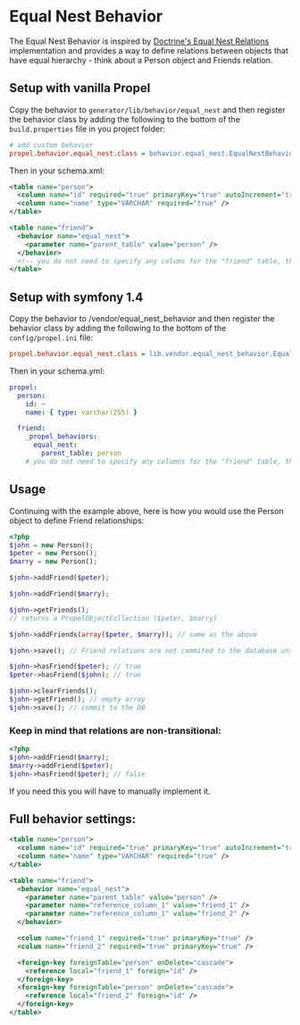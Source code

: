 # Equal Nest Behavior

The Equal Nest Behavior is inspired by [Doctrine's Equal Nest Relations](http://www.doctrine-project.org/documentation/manual/1_0/en/defining-models:relationships:join-table-associations:self-referencing-nest-relations:equal-nest-relations) implementation and provides a way to define relations between objects that have equal hierarchy - think about a Person object and Friends relation.

## Setup with vanilla Propel

Copy the behavior to `generator/lib/behavior/equal_nest` and then register the behavior class by adding the following to the bottom of the `build.properties` file in you project folder:

```ini
# add custom behavior
propel.behavior.equal_nest.class = behavior.equal_nest.EqualNestBehavior
```

Then in your schema.xml:

```xml
<table name="person">
  <column name="id" required="true" primaryKey="true" autoIncrement="true" type="INTEGER" />
  <column name="name" type="VARCHAR" required="true" />
</table>

<table name="friend">
  <behavior name="equal_nest">
    <parameter name="parent_table" value="person" />
  </behavior>
  <!-- you do not need to specify any colums for the "friend" table, the behavior will add them automatically -->
</table>
```

## Setup with symfony 1.4

Copy the behavior to /vendor/equal_nest_behavior and then register the behavior class by adding the following to the bottom of the `config/propel.ini` file:

```ini
propel.behavior.equal_nest.class = lib.vendor.equal_nest_behavior.EqualNestBehavior
```

Then in your schema.yml:

```yaml
propel:
  person:
    id: ~
    name: { type: varchar(255) }

  friend:
    _propel_behaviors:
      equal_nest:
        parent_table: person
    # you do not need to specify any columns for the "friend" table, the behavior will add them automatically
```

## Usage

Continuing with the example above, here is how you would use the Person object to define Friend relationships:
```php
<?php
$john = new Person();
$peter = new Person();
$marry = new Person();

$john->addFriend($peter);

$john->addFriend($marry);

$john->getFriends();
// returns a PropelObjectCollection ($peter, $marry)

$john->addFriends(array($peter, $marry)); // same as the above

$john->save(); // Friend relations are not commited to the database until one of the objects is saved (then all realted objects are saved)

$john->hasFriend($peter); // true
$peter->hasFriend($john); // true

$john->clearFriends();
$john->getFriend(); // empty array
$john->save(); // commit to the DB
```

### Keep in mind that relations are non-transitional:
```php
<?php
$john->addFriend($marry);
$marry->addFriend($peter);
$john->hasFriend($peter); // false
```

If you need this you will have to manually implement it.

## Full behavior settings:
```xml
<table name="person">
  <column name="id" required="true" primaryKey="true" autoIncrement="true" type="INTEGER" />
  <column name="name" type="VARCHAR" required="true" />
</table>

<table name="friend">
  <behavior name="equal_nest">
    <parameter name="parent_table" value="person" />
    <parameter name="reference_column_1" value="friend_1" />
    <parameter name="reference_column_1" value="friend_2" />
  </behavior>

  <colum name="friend_1" required="true" primaryKey="true" />
  <colum name="friend_2" required="true" primaryKey="true" />

  <foreign-key foreignTable="person" onDelete="cascade">
    <reference local="friend_1" foreign="id" />
  </foreign-key>
  <foreign-key foreignTable="person" onDelete="cascade">
    <reference local="friend_2" foreign="id" />
  </foreign-key>
</table>
```

